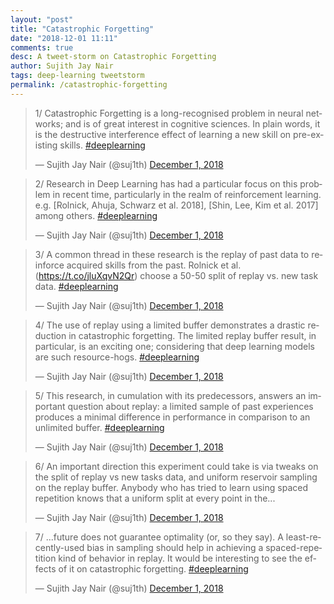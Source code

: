 ```yaml
---
layout: "post"
title: "Catastrophic Forgetting"
date: "2018-12-01 11:11"
comments: true
desc: A tweet-storm on Catastrophic Forgetting
author: Sujith Jay Nair
tags: deep-learning tweetstorm
permalink: /catastrophic-forgetting
---
```

<blockquote class="twitter-tweet"><p lang="en" dir="ltr">1/ Catastrophic Forgetting is a long-recognised problem in neural networks; and is of great interest in cognitive sciences. In plain words, it is the destructive interference effect of learning a new skill on pre-existing skills. <a href="https://twitter.com/hashtag/deeplearning?src=hash&amp;ref_src=twsrc%5Etfw">#deeplearning</a></p>&mdash; Sujith Jay Nair (@suj1th) <a href="https://twitter.com/suj1th/status/1068759316000210944?ref_src=twsrc%5Etfw">December 1, 2018</a></blockquote> <script async src="https://platform.twitter.com/widgets.js" charset="utf-8"></script>
<blockquote class="twitter-tweet" data-conversation="none"><p lang="en" dir="ltr">2/ Research in Deep Learning has had a particular focus on this problem in recent time, particularly in the realm of reinforcement learning. e.g. [Rolnick, Ahuja, Schwarz et al. 2018], [Shin, Lee, Kim et al. 2017] among others. <a href="https://twitter.com/hashtag/deeplearning?src=hash&amp;ref_src=twsrc%5Etfw">#deeplearning</a></p>&mdash; Sujith Jay Nair (@suj1th) <a href="https://twitter.com/suj1th/status/1068759317002604544?ref_src=twsrc%5Etfw">December 1, 2018</a></blockquote> <script async src="https://platform.twitter.com/widgets.js" charset="utf-8"></script>
<blockquote class="twitter-tweet" data-conversation="none"><p lang="en" dir="ltr">3/ A common thread in these research is the replay of past data to reinforce acquired skills from the past. Rolnick et al. (<a href="https://t.co/jluXqvN2Qr">https://t.co/jluXqvN2Qr</a>) choose a 50-50 split of replay vs. new task data. <a href="https://twitter.com/hashtag/deeplearning?src=hash&amp;ref_src=twsrc%5Etfw">#deeplearning</a></p>&mdash; Sujith Jay Nair (@suj1th) <a href="https://twitter.com/suj1th/status/1068759317942173696?ref_src=twsrc%5Etfw">December 1, 2018</a></blockquote> <script async src="https://platform.twitter.com/widgets.js" charset="utf-8"></script>
<!--break-->
<blockquote class="twitter-tweet" data-conversation="none"><p lang="en" dir="ltr">4/ The use of replay using a limited buffer demonstrates a drastic reduction in catastrophic forgetting. The limited replay buffer result, in particular, is an exciting one; considering that deep learning models are such resource-hogs. <a href="https://twitter.com/hashtag/deeplearning?src=hash&amp;ref_src=twsrc%5Etfw">#deeplearning</a></p>&mdash; Sujith Jay Nair (@suj1th) <a href="https://twitter.com/suj1th/status/1068759319011704833?ref_src=twsrc%5Etfw">December 1, 2018</a></blockquote> <script async src="https://platform.twitter.com/widgets.js" charset="utf-8"></script>
<blockquote class="twitter-tweet" data-conversation="none"><p lang="en" dir="ltr">5/ This research, in cumulation with its predecessors, answers an important question about replay: a limited sample of past experiences produces a minimal difference in performance in comparison to an unlimited buffer. <a href="https://twitter.com/hashtag/deeplearning?src=hash&amp;ref_src=twsrc%5Etfw">#deeplearning</a></p>&mdash; Sujith Jay Nair (@suj1th) <a href="https://twitter.com/suj1th/status/1068759320098033664?ref_src=twsrc%5Etfw">December 1, 2018</a></blockquote> <script async src="https://platform.twitter.com/widgets.js" charset="utf-8"></script>
<blockquote class="twitter-tweet" data-conversation="none"><p lang="en" dir="ltr">6/ An important direction this experiment could take is via tweaks on the split of replay vs new tasks data, and uniform reservoir sampling on the replay buffer. Anybody who has tried to learn using spaced repetition knows that a uniform split at every point in the...</p>&mdash; Sujith Jay Nair (@suj1th) <a href="https://twitter.com/suj1th/status/1068759321062727681?ref_src=twsrc%5Etfw">December 1, 2018</a></blockquote> <script async src="https://platform.twitter.com/widgets.js" charset="utf-8"></script>
<blockquote class="twitter-tweet" data-conversation="none"><p lang="en" dir="ltr">7/ ...future does not guarantee optimality (or, so they say). A least-recently-used bias in sampling should help in achieving a spaced-repetition kind of behavior in replay. It would be interesting to see the effects of it on catastrophic forgetting. <a href="https://twitter.com/hashtag/deeplearning?src=hash&amp;ref_src=twsrc%5Etfw">#deeplearning</a></p>&mdash; Sujith Jay Nair (@suj1th) <a href="https://twitter.com/suj1th/status/1068759321951916033?ref_src=twsrc%5Etfw">December 1, 2018</a></blockquote> <script async src="https://platform.twitter.com/widgets.js" charset="utf-8"></script>
